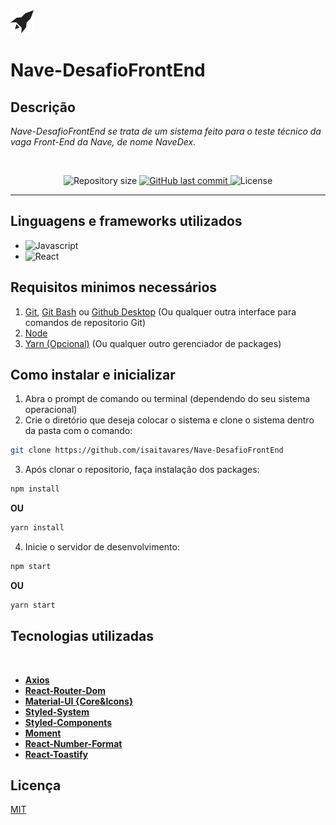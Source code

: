 <img alt="Nave" src="public/logo-nave-NL.png">

# **Nave-DesafioFrontEnd** 

## Descrição
*Nave-DesafioFrontEnd se trata de um sistema feito para o teste técnico da vaga Front-End da Nave, de nome NaveDex.*

<br/>
<p align="center">

  <img alt="Repository size" src="https://img.shields.io/github/repo-size/isaitavares/Nave-DesafioFrontEnd">
  
  <a href="https://github.com/isaitavares/Nave-DesafioFrontEnd/commits/master">
    <img alt="GitHub last commit" src="https://img.shields.io/github/last-commit/isaitavares/Nave-DesafioFrontEnd">
  </a>

  <img alt="License" src="https://img.shields.io/badge/license-MIT-red">
</p>

----------------

## Linguagens e frameworks utilizados
* <img alt="Javascript" src="https://img.shields.io/badge/Javascript-green">
* <img alt="React" src="https://img.shields.io/badge/React-blue">
## Requisitos minimos necessários

1. [Git](https://git-scm.com), [Git Bash](https://gitforwindows.org) ou [Github Desktop](https://desktop.github.com) (Ou qualquer outra interface para comandos de repositorio Git)
2. [Node](https://nodejs.org/en/)
3. [Yarn (Opcional)](https://yarnpkg.com) (Ou qualquer outro gerenciador de packages)

## Como instalar e inicializar

1. Abra o prompt de comando ou terminal (dependendo do seu sistema operacional)
2. Crie o diretório que deseja colocar o sistema e clone o sistema dentro da pasta com o comando:
```bash
git clone https://github.com/isaitavares/Nave-DesafioFrontEnd
```
3. Após clonar o repositorio, faça instalação dos packages:
```bash
npm install
```
**OU**
```bash
yarn install
```
4. Inicie o servidor de desenvolvimento:
```bash
npm start
```
**OU**
```bash
yarn start
```


## Tecnologias utilizadas
<br/>

*  **[Axios](https://github.com/axios/axios)**
*  **[React-Router-Dom](https://reactrouter.com)**
*  **[Material-UI {Core&Icons}](https://material-ui.com)**
*  **[Styled-System](https://styled-system.com)**
*  **[Styled-Components](https://styled-components.com)**
*  **[Moment](https://momentjs.com)**
*  **[React-Number-Format](https://www.npmjs.com/package/react-number-format)**
*  **[React-Toastify](https://fkhadra.github.io/react-toastify)**



## Licença
[MIT](https://choosealicense.com/licenses/mit/)

